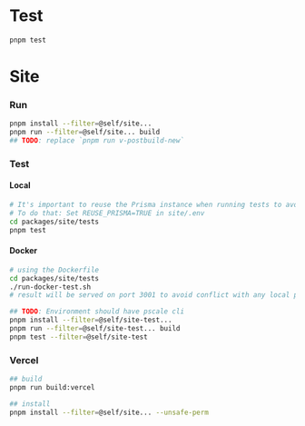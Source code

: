 # Test

```bash
pnpm test
```

# Site

### Run

```bash
pnpm install --filter=@self/site...
pnpm run --filter=@self/site... build
## TODO: replace `pnpm run v-postbuild-new`
```

### Test

#### Local

```bash
# It's important to reuse the Prisma instance when running tests to avoid connection pooling limits
# To do that: Set REUSE_PRISMA=TRUE in site/.env
cd packages/site/tests
pnpm test
```

#### Docker

```bash
# using the Dockerfile
cd packages/site/tests
./run-docker-test.sh
# result will be served on port 3001 to avoid conflict with any local playwright instances
```

```bash
## TODO: Environment should have pscale cli
pnpm install --filter=@self/site-test...
pnpm run --filter=@self/site-test... build
pnpm test --filter=@self/site-test
```

### Vercel

```bash
## build
pnpm run build:vercel

## install
pnpm install --filter=@self/site... --unsafe-perm
```
